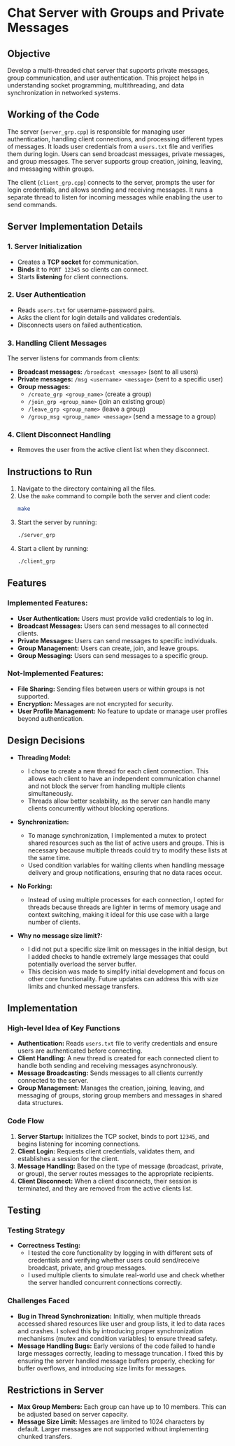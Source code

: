 # Chat Server with Groups and Private Messages

## Objective
Develop a multi-threaded chat server that supports private messages, group communication, and user authentication. This project helps in understanding socket programming, multithreading, and data synchronization in networked systems.

## Working of the Code
The server (`server_grp.cpp`) is responsible for managing user authentication, handling client connections, and processing different types of messages. It loads user credentials from a `users.txt` file and verifies them during login. Users can send broadcast messages, private messages, and group messages. The server supports group creation, joining, leaving, and messaging within groups.

The client (`client_grp.cpp`) connects to the server, prompts the user for login credentials, and allows sending and receiving messages. It runs a separate thread to listen for incoming messages while enabling the user to send commands.

## Server Implementation Details

### 1. Server Initialization
- Creates a **TCP socket** for communication.
- **Binds** it to `PORT 12345` so clients can connect.
- Starts **listening** for client connections.

### 2. User Authentication
- Reads `users.txt` for username-password pairs.
- Asks the client for login details and validates credentials.
- Disconnects users on failed authentication.

### 3. Handling Client Messages
The server listens for commands from clients:
- **Broadcast messages:** `/broadcast <message>` (sent to all users)
- **Private messages:** `/msg <username> <message>` (sent to a specific user)
- **Group messages:**
  - `/create_grp <group_name>` (create a group)
  - `/join_grp <group_name>` (join an existing group)
  - `/leave_grp <group_name>` (leave a group)
  - `/group_msg <group_name> <message>` (send a message to a group)

### 4. Client Disconnect Handling
- Removes the user from the active client list when they disconnect.

## Instructions to Run
1. Navigate to the directory containing all the files.
2. Use the `make` command to compile both the server and client code:
   ```sh
   make
   ```
3. Start the server by running:
    ```sh
    ./server_grp
    ```
4. Start a client by running:
    ```sh
    ./client_grp
    ```


## Features
### Implemented Features:
- **User Authentication:** Users must provide valid credentials to log in.
- **Broadcast Messages:** Users can send messages to all connected clients.
- **Private Messages:** Users can send messages to specific individuals.
- **Group Management:** Users can create, join, and leave groups.
- **Group Messaging:** Users can send messages to a specific group.

### Not-Implemented Features:
- **File Sharing:** Sending files between users or within groups is not supported.
- **Encryption:** Messages are not encrypted for security.
- **User Profile Management:** No feature to update or manage user profiles beyond authentication.

## Design Decisions
- **Threading Model:** 
  - I chose to create a new thread for each client connection. This allows each client to have an independent communication channel and not block the server from handling multiple clients simultaneously.
  - Threads allow better scalability, as the server can handle many clients concurrently without blocking operations.
  
- **Synchronization:** 
  - To manage synchronization, I implemented a mutex to protect shared resources such as the list of active users and groups. This is necessary because multiple threads could try to modify these lists at the same time.
  - Used condition variables for waiting clients when handling message delivery and group notifications, ensuring that no data races occur.

- **No Forking:**
  - Instead of using multiple processes for each connection, I opted for threads because threads are lighter in terms of memory usage and context switching, making it ideal for this use case with a large number of clients.
  
- **Why no message size limit?:**
  - I did not put a specific size limit on messages in the initial design, but I added checks to handle extremely large messages that could potentially overload the server buffer.
  - This decision was made to simplify initial development and focus on other core functionality. Future updates can address this with size limits and chunked message transfers.

## Implementation

### High-level Idea of Key Functions
- **Authentication:** Reads `users.txt` file to verify credentials and ensure users are authenticated before connecting.
- **Client Handling:** A new thread is created for each connected client to handle both sending and receiving messages asynchronously.
- **Message Broadcasting:** Sends messages to all clients currently connected to the server.
- **Group Management:** Manages the creation, joining, leaving, and messaging of groups, storing group members and messages in shared data structures.

### Code Flow
1. **Server Startup:** Initializes the TCP socket, binds to port `12345`, and begins listening for incoming connections.
2. **Client Login:** Requests client credentials, validates them, and establishes a session for the client.
3. **Message Handling:** Based on the type of message (broadcast, private, or group), the server routes messages to the appropriate recipients.
4. **Client Disconnect:** When a client disconnects, their session is terminated, and they are removed from the active clients list.

## Testing

### Testing Strategy
- **Correctness Testing:** 
  - I tested the core functionality by logging in with different sets of credentials and verifying whether users could send/receive broadcast, private, and group messages.
  - I used multiple clients to simulate real-world use and check whether the server handled concurrent connections correctly.

### Challenges Faced
- **Bug in Thread Synchronization:** Initially, when multiple threads accessed shared resources like user and group lists, it led to data races and crashes. I solved this by introducing proper synchronization mechanisms (mutex and condition variables) to ensure thread safety.
- **Message Handling Bugs:** Early versions of the code failed to handle large messages correctly, leading to message truncation. I fixed this by ensuring the server handled message buffers properly, checking for buffer overflows, and introducing size limits for messages.

## Restrictions in Server
- **Max Group Members:** Each group can have up to 10 members. This can be adjusted based on server capacity.
- **Message Size Limit:** Messages are limited to 1024 characters by default. Larger messages are not supported without implementing chunked transfers.
